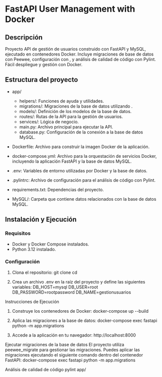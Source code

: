 # FastAPI User Management with Docker

## Descripción

Proyecto API de gestión de usuarios construido con FastAPI y MySQL, ejecutado en contenedores Docker. Incluye migraciones de base de datos con Peewee, configuración con , y análisis de calidad de código con Pylint. Fácil despliegue y gestión con Docker.

## Estructura del proyecto

- app/
  - helpers/: Funciones de ayuda y utilidades.
  - migrations/: Migraciones de la base de datos utilizando .
  - models/: Definición de los modelos de la base de datos.
  - routes/: Rutas de la API para la gestión de usuarios.
  - services/: Lógica de negocio.
  - main.py: Archivo principal para ejecutar la API.
  - database.py: Configuración de la conexión a la base de datos MySQL.
  
- Dockerfile: Archivo para construir la imagen Docker de la aplicación.
- docker-compose.yml: Archivo para la orquestación de servicios Docker, incluyendo la aplicación FastAPI y la base de datos MySQL.
- .env: Variables de entorno utilizadas por Docker y la base de datos.
- .pylintrc: Archivo de configuración para el análisis de código con Pylint.
- requirements.txt: Dependencias del proyecto.
- MySQL/: Carpeta que contiene datos relacionados con la base de datos MySQL.

## Instalación y Ejecución

### Requisitos

- Docker y Docker Compose instalados.
- Python 3.12 instalado.

### Configuración

1. Clona el repositorio:
   git clone <URL-del-repositorio>
   cd <nombre-del-repositorio>

2. Crea un archivo .env en la raíz del proyecto y define las siguientes variables:
    DB_HOST=mysql
    DB_USER=root
    DB_PASSWORD=rootpassword
    DB_NAME=gestionusuarios

Instrucciones de Ejecución

1. Construye los contenedores de Docker:
    docker-compose up --build

2. Aplica las migraciones a la base de datos:
    docker-compose exec fastapi python -m app.migrations

3. Accede a la aplicación en tu navegador:
    http://localhost:8000

Ejecutar migraciones de la base de datos
El proyecto utiliza peewee_migrate para gestionar las migraciones. Puedes aplicar las migraciones ejecutando el siguiente comando dentro del contenedor FastAPI:
    docker-compose exec fastapi python -m app.migrations

Análisis de calidad de código
    pylint app/

